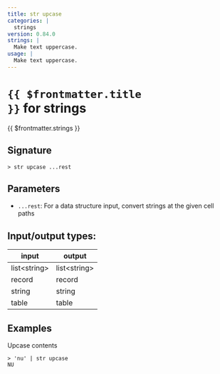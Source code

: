 ```yaml
---
title: str upcase
categories: |
  strings
version: 0.84.0
strings: |
  Make text uppercase.
usage: |
  Make text uppercase.
---
```


# <code>{{ $frontmatter.title }}</code> for strings

<div class='command-title'>{{ $frontmatter.strings }}</div>

## Signature

```> str upcase ...rest```

## Parameters

 -  `...rest`: For a data structure input, convert strings at the given cell paths


## Input/output types:

| input        | output       |
| ------------ | ------------ |
| list\<string\> | list\<string\> |
| record       | record       |
| string       | string       |
| table        | table        |
## Examples

Upcase contents
```shell
> 'nu' | str upcase
NU
```
